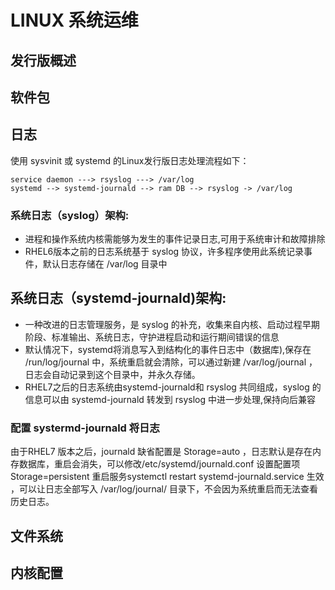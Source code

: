 # LINUX 系统运维

## 发行版概述

## 软件包

## 日志

使用 sysvinit 或 systemd 的Linux发行版日志处理流程如下：

```
service daemon ---> rsyslog ---> /var/log
systemd --> systemd-journald --> ram DB --> rsyslog -> /var/log
```

### 系统日志（syslog）架构:
 * 进程和操作系统内核需能够为发生的事件记录日志,可用于系统审计和故障排除
 * RHEL6版本之前的日志系统基于 syslog 协议，许多程序使用此系统记录事件，默认日志存储在 /var/log 目录中

## 系统日志（systemd-journald)架构:
 * 一种改进的日志管理服务，是 syslog 的补充，收集来自内核、启动过程早期阶段、标准输出、系统日志，守护进程启动和运行期间错误的信息
 * 默认情况下，systemd将消息写入到结构化的事件日志中（数据库),保存在 /run/log/journal 中，系统重启就会清除，可以通过新建 /var/log/journal ，日志会自动记录到这个目录中，并永久存储。
 * RHEL7之后的日志系统由systemd-journald和 rsyslog 共同组成，syslog 的信息可以由 systemd-journald 转发到 rsyslog 中进一步处理,保持向后兼容

### 配置 systermd-journald 将日志 

由于RHEL7 版本之后，journald 缺省配置是 Storage=auto ，日志默认是存在内存数据库，重启会消失，可以修改/etc/systemd/journald.conf 设置配置项 Storage=persistent 重启服务systemctl restart systemd-journald.service 生效 ，可以让日志全部写入 /var/log/journal/ 目录下，不会因为系统重启而无法查看历史日志。

## 文件系统



## 内核配置 
